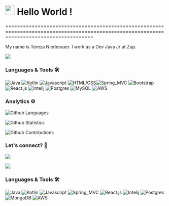 
<h1><img src="https://emojis.slackmojis.com/emojis/images/1531849430/4246/blob-sunglasses.gif?1531849430" width="30"/> Hello World ! </h1>
==========================================================================================================================================


My name is Tereza Niederauer. I work as a Dev Java Jr at Zup.

![](http://estruyf-github.azurewebsites.net/api/VisitorHit?user=Trooper2123&repo=Trooper2123&countColorcountColor)

### Languages & Tools 🛠

<p align="left">
  
![Java](https://img.shields.io/badge/-Java-05122A?style=flat&color=green) ![Kotlin](https://img.shields.io/badge/-Kotlin-05122A?style=flat&color=green) ![Javascript](https://img.shields.io/badge/-Javascript-05122A?style=flat&color=green) ![HTML/CSS](https://img.shields.io/badge/-HTML/CSS-05122A?style=flat&color=green)![Spring_MVC](https://img.shields.io/badge/-Spring_MVC-05122A?style=flat&color=orange) ![Bootstrap](https://img.shields.io/badge/-Bootstrap-05122A?style=flat&color=orange)![React.js](https://img.shields.io/badge/-React.js-05122A?style=flat&color=orange) ![Intelij](https://img.shields.io/badge/-Intelij-05122A?style=flat&color=gray) ![Postgres](https://img.shields.io/badge/-Postgres-05122A?style=flat&color=yellow) ![MySQL](https://img.shields.io/badge/-MySQL-05122A?style=flat&color=yellow) ![AWS](https://img.shields.io/badge/-AWS-05122A?style=flat&color=blue) 

</p>

### Analytics ⚙️

![Github Languages](https://github-readme-stats.vercel.app/api/top-langs/?username=Trooper2123&layout=compact&count_private=true)

![Github Statistics](https://github-readme-stats.vercel.app/api/?username=Trooper2123&count_private=true&show_icons=true)

![Github Contributions](https://github-readme-streak-stats.herokuapp.com/?user=Trooper2123&hide_border=true)

### Let's connect? 🤝

<p align="left">

<a href="https://www.linkedin.com/in/tereza-niederauer/"><img src="https://img.shields.io/badge/-LinkedIn-0077B5?style=flat&logo=Linkedin&logoColor=white"/></a>

<a href="https://www.instagram.com/terezaniederauer/"><img src="https://img.shields.io/badge/-Instagram-E4405F?style=flat&logo=instagram&logoColor=white"/></a>

</p>

### Languages & Tools 🛠

<p align="left">
  
![Java](https://img.shields.io/badge/-Java-05122A?style=flat&color=green) ![Kotlin](https://img.shields.io/badge/-Kotlin-05122A?style=flat&color=green) ![Javascript](https://img.shields.io/badge/-Javascript-05122A?style=flat&color=green) ![Spring_MVC](https://img.shields.io/badge/-Spring_MVC-05122A?style=flat&color=orange) ![React.js](https://img.shields.io/badge/-React.js-05122A?style=flat&color=orange) ![Intelij](https://img.shields.io/badge/-Intelij-05122A?style=flat&color=gray) ![Postgres](https://img.shields.io/badge/-Postgres-05122A?style=flat&color=yellow) ![MongoDB](https://img.shields.io/badge/-MongoDB-05122A?style=flat&color=yellow) ![AWS](https://img.shields.io/badge/-AWS-05122A?style=flat&color=blue) 

</p>
